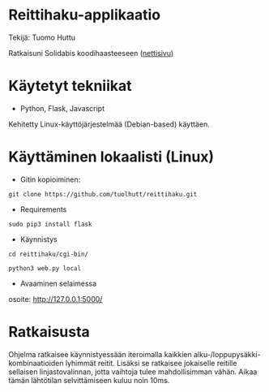 # Reittihaku-applikaatio

Tekijä: Tuomo Huttu

Ratkaisuni Solidabis koodihaasteeseen ([nettisivu](https://koodihaaste.solidabis.com/))


# Käytetyt tekniikat

* Python, Flask, Javascript

Kehitetty Linux-käyttöjärjestelmää (Debian-based) käyttäen.


# Käyttäminen lokaalisti (Linux)

* Gitin kopioiminen:

`git clone https://github.com/tuolhutt/reittihaku.git`

* Requirements

`sudo pip3 install flask`

* Käynnistys

`cd reittihaku/cgi-bin/`

`python3 web.py local`

* Avaaminen selaimessa

osoite: http://127.0.0.1:5000/


# Ratkaisusta

Ohjelma ratkaisee käynnistyessään iteroimalla kaikkien alku-/loppupysäkki-kombinaatioiden lyhimmät reitit. Lisäksi se ratkaisee jokaiselle reitille sellaisen linjastovalinnan, jotta vaihtoja tulee mahdollisimman vähän. Aikaa tämän lähtötilan selvittämiseen kuluu noin 10ms.
